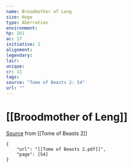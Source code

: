 ```yaml
---
name: Broodmother of Leng
size: Huge
type: Aberration
environment: 
hp: 161
ac: 17
initiative: 2
alignment: 
legendary: 
lair: 
unique: 
cr: 11
tags: 
source: "Tome of Beasts 2: 54"
url: ""
---
```

# [[Broodmother of Leng]]

[Source](zotero://open-pdf/library/items/9UQIAB6R?page=54) from [[Tome of Beasts 2]]

```pdf
{
	"url": "[[Tome of Beasts 2.pdf]]",
	"page": [54]
}
```

